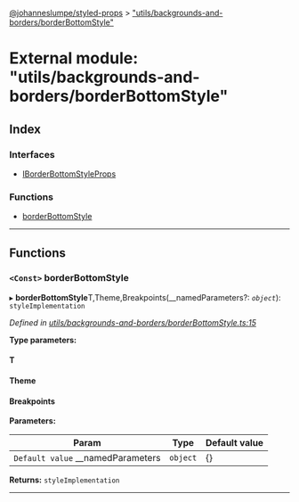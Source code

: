[@johanneslumpe/styled-props](../README.md) > ["utils/backgrounds-and-borders/borderBottomStyle"](../modules/_utils_backgrounds_and_borders_borderbottomstyle_.md)

# External module: "utils/backgrounds-and-borders/borderBottomStyle"

## Index

### Interfaces

* [IBorderBottomStyleProps](../interfaces/_utils_backgrounds_and_borders_borderbottomstyle_.iborderbottomstyleprops.md)

### Functions

* [borderBottomStyle](_utils_backgrounds_and_borders_borderbottomstyle_.md#borderbottomstyle)

---

## Functions

<a id="borderbottomstyle"></a>

### `<Const>` borderBottomStyle

▸ **borderBottomStyle**T,Theme,Breakpoints(__namedParameters?: *`object`*): `styleImplementation`

*Defined in [utils/backgrounds-and-borders/borderBottomStyle.ts:15](https://github.com/johanneslumpe/styled-props/blob/3abf398/src/utils/backgrounds-and-borders/borderBottomStyle.ts#L15)*

**Type parameters:**

#### T 
#### Theme 
#### Breakpoints 
**Parameters:**

| Param | Type | Default value |
| ------ | ------ | ------ |
| `Default value` __namedParameters | `object` |  {} |

**Returns:** `styleImplementation`

___

